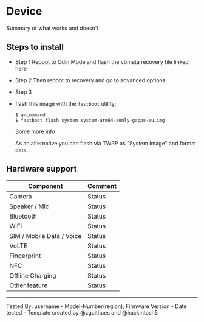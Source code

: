 # Device

Summary of what works and doesn't

## Steps to install

* Step 1
  Reboot to Odin Mode and flash the vbmeta recovery file linked here
* Step 2
  Then reboot to recovery and go to advanced options
* Step 3
* flash this image with the `fastboot` utility:
    ```
    $ a-command
    $ fastboot flash system system-arm64-aonly-gapps-su.img
    ```
    Some more info

    As an alternative you can flash via TWRP as "System Image" and format data.

## Hardware support

| Component                 |      Comment                                              |
|---------------------------|-----------------------------------------------------------|
| Camera                    | Status                                                    |
| Speaker / Mic             | Status                                                    |
| Bluetooth                 | Status                                                    |
| WiFi                      | Status                                                    |
| SIM / Mobile Data / Voice | Status                                                    |
| VoLTE                     | Status                                                    |
| Fingerprint               | Status                                                    |
| NFC                       | Status                                                    |
| Offline Charging          | Status                                                    |
| Other feature             | Status                                                    |
---

Tested By: username - Model-Number(region), Firmware Version - Date tested - Template created by @zguithues and @hackintosh5
